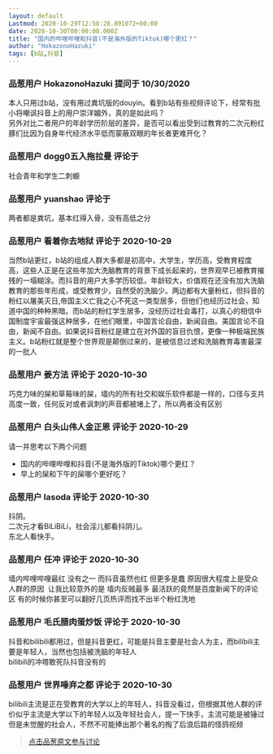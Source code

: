 ```yaml
---
layout: default
Lastmod: 2020-10-29T12:58:28.891072+00:00
date: 2020-10-30T00:00:00.000Z
title: "国内的哔哩哔哩和抖音(不是海外版的Tiktok)哪个更红？"
author: "HokazonoHazuki"
tags: [b站,抖音]
---
```



### 品葱用户 **HokazonoHazuki** 提问于 10/30/2020
    
本人只用过b站，没有用过粪坑版的douyin。看到b站有些视频评论下，经常有批小将嘲讽抖音上的用户崇洋媚外，真的是如此吗？  
另外对比二者用户的年龄学历阶层的差异，是否可以看出受到过教育的二次元粉红豚们比因为自身年代经济水平低而蒙蔽双眼的年长者更难开化？
    
                

### 品葱用户 **dogg0五入拖拉曼** 评论于 
        
社会青年和学生二刺螈
        
                

### 品葱用户 **yuanshao** 评论于 
        
两者都是粪坑，基本红得入骨，没有高低之分
        
                

### 品葱用户 **看着你去地狱** 评论于 2020-10-29
        
当然b站更红，b站的组成人群大多都是初高中，大学生，学历高，受教育程度高，这些人正是在这些年加大洗脑教育的背景下成长起来的，世界观早已被教育摧残的一塌糊涂。而抖音的用户大多学历较低，年龄较大，价值观在还没有加大洗脑教育的那些年形成，或受教育少，自然受的洗脑少。两边都有大量粉红，但抖音的粉红以屠美灭日,帝国主义亡我之心不死这一类型居多，但他们也经历过社会，知道中国的种种黑暗。而b站的粉红学生居多，没经历过社会毒打，以真心的相信中国制度宇宙最强这种居多，在他们眼里，中国言论自由，新闻自由。美国言论不自由，新闻不自由。如果说抖音粉红是建立在对外国的盲目仇恨，更像一种极端民族主义。b站粉红就是整个世界观是颠倒过来的，是被信息过滤和洗脑教育毒害最深的一批人
        
                

### 品葱用户 **姜方法** 评论于 2020-10-30
        
巧克力味的屎和草莓味的屎，墙内的所有社交和娱乐软件都是一样的，口径与支共高度一致，任何反对或者讽刺的声音都被堵上了，所以两者没有区别
        
                

### 品葱用户 **白头山伟人金正恩** 评论于 2020-10-29
        
请一并思考以下两个问题  
  

*   国内的哔哩哔哩和抖音(不是海外版的Tiktok)哪个更红？
*   早上的屎和下午的屎哪个更好吃？
        
                

### 品葱用户 **lasoda** 评论于 2020-10-30
        
抖阴。  
二次元才看BiLiBiLi，社会淫儿都看抖阴儿。  
东北人看快手。
        
                

### 品葱用户 **任冲** 评论于 2020-10-30
        
墙内哔哩哔哩最红 没有之一 而抖音虽然也红 但更多是蠢 原因很大程度上是受众人群的原因  让我比较意外的是 墙内反贼最多 最活跃的竟然是百度新闻下的评论区 有的时候你甚至可以翻好几页热评而找不出半个粉红洗地
        
                

### 品葱用户 **毛氏腊肉蛋炒饭** 评论于 2020-10-30
        
抖音和bilibili都用过，但是抖音更红，可能是抖音主要是社会人为主，而bilibili主要是年轻人，当然也包括被洗脑的年轻人  
bilibili的冲塔敢死队抖音没有的
        
                

### 品葱用户 **世界唾弃之都** 评论于 2020-10-30
        
bilibili主流是正在受教育的大学以上的年轻人，抖音没看过，但根据其他人群的评价似乎主流是大学以下的年轻人以及年轻社会人，提一下快手，主流可能是被锤过但是未觉醒的社会人，不然不可能捧出那个著名的掏了后浪后路的怪鸽视频
        
                





> [点击品葱原文参与讨论](https://pincong.rocks/question/32823)

